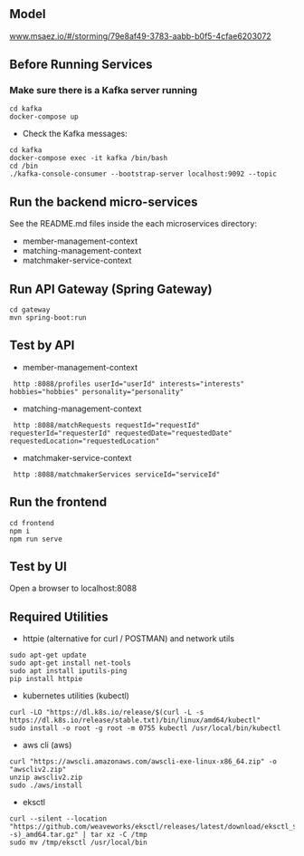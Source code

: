 # 

## Model
www.msaez.io/#/storming/79e8af49-3783-aabb-b0f5-4cfae6203072

## Before Running Services
### Make sure there is a Kafka server running
```
cd kafka
docker-compose up
```
- Check the Kafka messages:
```
cd kafka
docker-compose exec -it kafka /bin/bash
cd /bin
./kafka-console-consumer --bootstrap-server localhost:9092 --topic
```

## Run the backend micro-services
See the README.md files inside the each microservices directory:

- member-management-context
- matching-management-context
- matchmaker-service-context


## Run API Gateway (Spring Gateway)
```
cd gateway
mvn spring-boot:run
```

## Test by API
- member-management-context
```
 http :8088/profiles userId="userId" interests="interests" hobbies="hobbies" personality="personality" 
```
- matching-management-context
```
 http :8088/matchRequests requestId="requestId" requesterId="requesterId" requestedDate="requestedDate" requestedLocation="requestedLocation" 
```
- matchmaker-service-context
```
 http :8088/matchmakerServices serviceId="serviceId" 
```


## Run the frontend
```
cd frontend
npm i
npm run serve
```

## Test by UI
Open a browser to localhost:8088

## Required Utilities

- httpie (alternative for curl / POSTMAN) and network utils
```
sudo apt-get update
sudo apt-get install net-tools
sudo apt install iputils-ping
pip install httpie
```

- kubernetes utilities (kubectl)
```
curl -LO "https://dl.k8s.io/release/$(curl -L -s https://dl.k8s.io/release/stable.txt)/bin/linux/amd64/kubectl"
sudo install -o root -g root -m 0755 kubectl /usr/local/bin/kubectl
```

- aws cli (aws)
```
curl "https://awscli.amazonaws.com/awscli-exe-linux-x86_64.zip" -o "awscliv2.zip"
unzip awscliv2.zip
sudo ./aws/install
```

- eksctl 
```
curl --silent --location "https://github.com/weaveworks/eksctl/releases/latest/download/eksctl_$(uname -s)_amd64.tar.gz" | tar xz -C /tmp
sudo mv /tmp/eksctl /usr/local/bin
```

